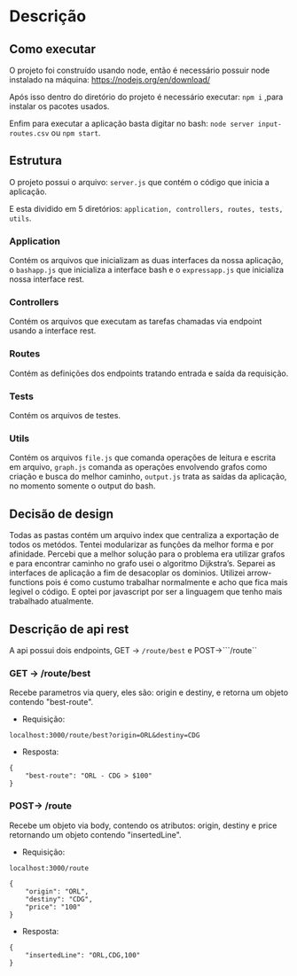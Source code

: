 # Descrição #

## Como executar ##

O projeto foi construído usando node, então é necessário possuir node instalado na máquina: <https://nodejs.org/en/download/>

Após isso dentro do diretório do projeto é necessário executar: ```npm i``` ,para instalar os pacotes usados.

Enfim para executar a aplicação basta digitar no bash: ```node server input-routes.csv``` ou ```npm start```.

## Estrutura ##

O projeto possui o arquivo: ```server.js``` que contém o código que inicia a aplicação.

E esta dividido em 5 diretórios: ```application, controllers, routes, tests, utils```.

### Application ###

Contém os arquivos que inicializam as duas interfaces da nossa aplicação, o ```bashapp.js``` que inicializa a interface bash e o ```expressapp.js``` que inicializa nossa interface rest.

### Controllers ###

Contém os arquivos que executam as tarefas chamadas via endpoint usando a interface rest.

### Routes ###

Contém as definições dos endpoints tratando entrada e saída da requisição.

### Tests ###

Contém os arquivos de testes.

### Utils ###

Contém os arquivos ```file.js``` que comanda operações de leitura e escrita em arquivo, ```graph.js``` comanda as operações envolvendo grafos como criação e busca do melhor caminho, ```output.js``` trata as saídas da aplicação, no momento somente o output do bash.

## Decisão de design ##

Todas as pastas contém um arquivo index que centraliza a exportação de todos os metódos. Tentei modularizar as funções da melhor forma e por afinidade. Percebi que a melhor solução para o problema era utilizar grafos e para encontrar caminho no grafo usei o algoritmo Dijkstra’s. Separei as interfaces de aplicação a fim de desacoplar os dominios. Utilizei arrow-functions pois é como custumo trabalhar normalmente e acho que fica mais legivel o código. E optei por javascript por ser a linguagem que tenho mais trabalhado atualmente.

## Descrição de api rest ##

A api possui dois endpoints, GET -> ```/route/best``` e  POST->```/route``

### GET -> /route/best ###

Recebe parametros via query, eles são: origin e destiny, e retorna um objeto contendo "best-route".

* Requisição:

```shell
localhost:3000/route/best?origin=ORL&destiny=CDG
```

* Resposta:

```shell
{
    "best-route": "ORL - CDG > $100"
}
```

### POST-> /route ###

Recebe um objeto via body, contendo os atributos: origin, destiny e price retornando um objeto contendo "insertedLine".

* Requisição:

```shell
localhost:3000/route
```

```shell
{
    "origin": "ORL",
    "destiny": "CDG",
    "price": "100"
}
```

* Resposta:

```shell
{
    "insertedLine": "ORL,CDG,100"
}
```

